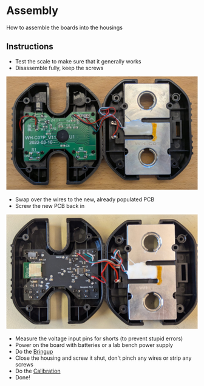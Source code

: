 # Assembly

How to assemble the boards into the housings

## Instructions
- Test the scale to make sure that it generally works
- Disassemble fully, keep the screws
<p align="center">
  <img src ="assets/disassembly.jpeg" width="600" alt="Partially disassembled scale">
</p>

- Swap over the wires to the new, already populated PCB
- Screw the new PCB back in 
<p align="center">
  <img src ="assets/soldered.jpeg" width="600" alt="Soldered and semi-assembled scale">
</p>

- Measure the voltage input pins for shorts (to prevent stupid errors)
- Power on the board with batteries or a lab bench power supply
- Do the [Bringup](./bringup.md)
- Close the housing and screw it shut, don't pinch any wires or strip any screws 
- Do the [Calibration](./calibration.md)
- Done!